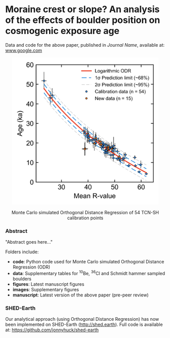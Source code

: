 # Moraine crest or slope? An analysis of the effects of boulder position on cosmogenic exposure age
Data and code for the above paper, published in *Journal Name*, available at: www.google.com

<p align="center">
	<img width = "460" src="figures/Figure_5_900dpi.png"
</p>
<div align="center">Monte Carlo simulated Orthogonal Distance Regression of 54 TCN-SH calibration points</div>

### Abstract

"Abstract goes here..."

Folders include:

- **code**: Python code used for Monte Carlo simulated Orthogonal Distance Regression (ODR)
- **data**: Supplementary tables for <sup>10</sup>Be, <sup>36</sup>Cl and Schmidt hammer sampled boulders
- **figures**: Latest manuscript figures 
- **images**: Supplementary figures
- **manuscript**: Latest version of the above paper (pre-peer review)

### SHED-Earth

Our analytical approach (using Orthogonal Distance Regression) has now been implemented on SHED-Earth (http://shed.earth). Full code is available at: https://github.com/jonnyhuck/shed-earth